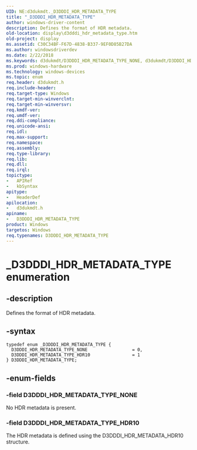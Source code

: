 ```yaml
---
UID: NE:d3dukmdt._D3DDDI_HDR_METADATA_TYPE
title: "_D3DDDI_HDR_METADATA_TYPE"
author: windows-driver-content
description: Defines the format of HDR metadata.
old-location: display\d3dddi_hdr_metadata_type.htm
old-project: display
ms.assetid: C30C34BF-F67D-4838-B337-9EF0D85B27DA
ms.author: windowsdriverdev
ms.date: 2/22/2018
ms.keywords: d3dukmdt/D3DDDI_HDR_METADATA_TYPE_NONE, d3dukmdt/D3DDDI_HDR_METADATA_TYPE_HDR10, _D3DDDI_HDR_METADATA_TYPE, D3DDDI_HDR_METADATA_TYPE_HDR10, D3DDDI_HDR_METADATA_TYPE, D3DDDI_HDR_METADATA_TYPE_NONE, display.d3dddi_hdr_metadata_type, D3DDDI_HDR_METADATA_TYPE enumeration [Display Devices], d3dukmdt/D3DDDI_HDR_METADATA_TYPE
ms.prod: windows-hardware
ms.technology: windows-devices
ms.topic: enum
req.header: d3dukmdt.h
req.include-header: 
req.target-type: Windows
req.target-min-winverclnt: 
req.target-min-winversvr: 
req.kmdf-ver: 
req.umdf-ver: 
req.ddi-compliance: 
req.unicode-ansi: 
req.idl: 
req.max-support: 
req.namespace: 
req.assembly: 
req.type-library: 
req.lib: 
req.dll: 
req.irql: 
topictype:
-	APIRef
-	kbSyntax
apitype:
-	HeaderDef
apilocation:
-	d3dukmdt.h
apiname:
-	D3DDDI_HDR_METADATA_TYPE
product: Windows
targetos: Windows
req.typenames: D3DDDI_HDR_METADATA_TYPE
---
```


# _D3DDDI_HDR_METADATA_TYPE enumeration


## -description


Defines the format of HDR metadata.


## -syntax


````
typedef enum _D3DDDI_HDR_METADATA_TYPE { 
  D3DDDI_HDR_METADATA_TYPE_NONE                 = 0,
  D3DDDI_HDR_METADATA_TYPE_HDR10                = 1
} D3DDDI_HDR_METADATA_TYPE;
````


## -enum-fields




### -field D3DDDI_HDR_METADATA_TYPE_NONE

No HDR metadata is present.


### -field D3DDDI_HDR_METADATA_TYPE_HDR10

The HDR metadata is defined using the D3DDDI_HDR_METADATA_HDR10 structure.

